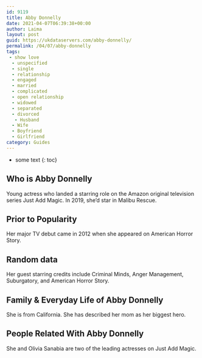 ```yaml
---
id: 9119
title: Abby Donnelly
date: 2021-04-07T06:39:38+00:00
author: Laima
layout: post
guid: https://ukdataservers.com/abby-donnelly/
permalink: /04/07/abby-donnelly
tags:
 - show love
  - unspecified
  - single
  - relationship
  - engaged
  - married
  - complicated
  - open relationship
  - widowed
  - separated
  - divorced
   - Husband
  - Wife
  - Boyfriend
  - Girlfriend
category: Guides
---
```


* some text
{: toc}


## Who is Abby Donnelly
                  
                  
                  
Young actress who landed a starring role on the Amazon original television series Just Add Magic. In 2019, she&#8217;d star in Malibu Rescue.
                  
              
            
              
            
                
                
                
## Prior to Popularity
                  
                  
                  
Her major TV debut came in 2012 when she appeared on American Horror Story.
                  
              
            
              
            
                
                
                
## Random data
                  
                  
                  
Her guest starring credits include Criminal Minds, Anger Management, Suburgatory, and American Horror Story.
                  
              
            
              
            
                
                
                
## Family & Everyday Life of Abby Donnelly
                  
                  
                  
She is from California. She has described her mom as her biggest hero.
                  
              
            
              
            
                
                
                
## People Related With Abby Donnelly
                  
                  
                  
She and Olivia Sanabia are two of the leading actresses on Just Add Magic.
                  
              
            
              
            
                
              
            
              
              
            
            
              
            
          
          
          